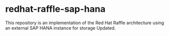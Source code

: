 # redhat-raffle-sap-hana
This repository is an implementation of the Red Hat Raffle architecture using an external SAP HANA instance for storage
Updated.